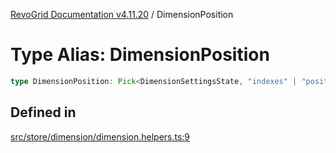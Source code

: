[RevoGrid Documentation v4.11.20](README.md) / DimensionPosition

# Type Alias: DimensionPosition

```ts
type DimensionPosition: Pick<DimensionSettingsState, "indexes" | "positionIndexes" | "originItemSize" | "positionIndexToItem">;
```

## Defined in

[src/store/dimension/dimension.helpers.ts:9](https://github.com/revolist/revogrid/blob/4b7a998aefffde7f50261e3e7336253a89c4c269/src/store/dimension/dimension.helpers.ts#L9)
